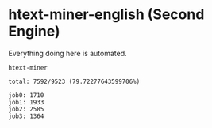 # htext-miner-english (Second Engine)

Everything doing here is automated.

```
htext-miner

total: 7592/9523 (79.72277643599706%)

job0: 1710
job1: 1933
job2: 2585
job3: 1364
```